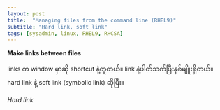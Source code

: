 ```yaml
---
layout: post
title:  "Managing files from the command line (RHEL9)"
subtitle: "Hard link, soft link"
tags: [sysadmin, linux, RHEL9, RHCSA]
---
```


**Make links between files**

links က window မှာဆို shortcut နဲ့တူတယ်။ link နဲ့ပါတ်သက်ပြီးနှစ်မျိူးရှိတယ်။ hard link နဲ့ soft link (symbolic link) ဆိုပြီး။

*Hard link*
